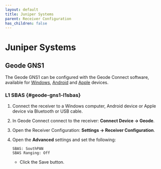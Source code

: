 ```yaml
---
layout: default
title: Juniper Systems
parent: Receiver Configuration
has_children: false
---
```


# Juniper Systems

## Geode GNS1

The Geode GNS1 can be configured with the Geode Connect software, available for [Windows](https://junipersys.com/support/article/12957#), [Android](https://play.google.com/store/apps/details?id=com.juniper.geode2a&pcampaignid=web_share) and [Apple](https://apps.apple.com/us/app/geode-connect/id1446098695) devices.

### L1 SBAS {#geode-gns1-l1sbas}

1. Connect the receiver to a Windows computer, Android device or Apple device via Bluetooth or USB cable.

2. In Geode Connect connect to the receiver: **Connect Device &rarr; Geode**.

3. Open the Receiver Configuration: **Settings &rarr; Receiver Configuration**.

4. Open the **Advanced** settings and set the following:

    ```text
    SBAS: SouthPAN
    SBAS Ranging: Off
    ```

    - Click the Save button.
